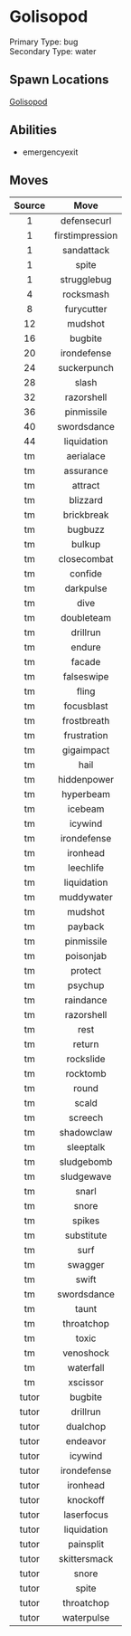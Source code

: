 # Golisopod  
Primary Type: bug  
Secondary Type: water  
  
## Spawn Locations  
[Golisopod](/data/spawn_presets/golisopod.md)  
  
## Abilities  
  * emergencyexit
  
  
## Moves  
  
| Source | Move |  
|:---:|:---:|  
| 1 | defensecurl |  
| 1 | firstimpression |  
| 1 | sandattack |  
| 1 | spite |  
| 1 | strugglebug |  
| 4 | rocksmash |  
| 8 | furycutter |  
| 12 | mudshot |  
| 16 | bugbite |  
| 20 | irondefense |  
| 24 | suckerpunch |  
| 28 | slash |  
| 32 | razorshell |  
| 36 | pinmissile |  
| 40 | swordsdance |  
| 44 | liquidation |  
| tm | aerialace |  
| tm | assurance |  
| tm | attract |  
| tm | blizzard |  
| tm | brickbreak |  
| tm | bugbuzz |  
| tm | bulkup |  
| tm | closecombat |  
| tm | confide |  
| tm | darkpulse |  
| tm | dive |  
| tm | doubleteam |  
| tm | drillrun |  
| tm | endure |  
| tm | facade |  
| tm | falseswipe |  
| tm | fling |  
| tm | focusblast |  
| tm | frostbreath |  
| tm | frustration |  
| tm | gigaimpact |  
| tm | hail |  
| tm | hiddenpower |  
| tm | hyperbeam |  
| tm | icebeam |  
| tm | icywind |  
| tm | irondefense |  
| tm | ironhead |  
| tm | leechlife |  
| tm | liquidation |  
| tm | muddywater |  
| tm | mudshot |  
| tm | payback |  
| tm | pinmissile |  
| tm | poisonjab |  
| tm | protect |  
| tm | psychup |  
| tm | raindance |  
| tm | razorshell |  
| tm | rest |  
| tm | return |  
| tm | rockslide |  
| tm | rocktomb |  
| tm | round |  
| tm | scald |  
| tm | screech |  
| tm | shadowclaw |  
| tm | sleeptalk |  
| tm | sludgebomb |  
| tm | sludgewave |  
| tm | snarl |  
| tm | snore |  
| tm | spikes |  
| tm | substitute |  
| tm | surf |  
| tm | swagger |  
| tm | swift |  
| tm | swordsdance |  
| tm | taunt |  
| tm | throatchop |  
| tm | toxic |  
| tm | venoshock |  
| tm | waterfall |  
| tm | xscissor |  
| tutor | bugbite |  
| tutor | drillrun |  
| tutor | dualchop |  
| tutor | endeavor |  
| tutor | icywind |  
| tutor | irondefense |  
| tutor | ironhead |  
| tutor | knockoff |  
| tutor | laserfocus |  
| tutor | liquidation |  
| tutor | painsplit |  
| tutor | skittersmack |  
| tutor | snore |  
| tutor | spite |  
| tutor | throatchop |  
| tutor | waterpulse |  
  

